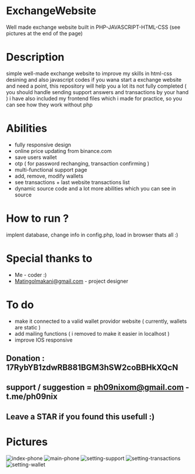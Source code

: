 # ExchangeWebsite
Well made exchange website built in PHP-JAVASCRIPT-HTML-CSS
(see pictures at the end of the page)
# Description
simple well-made exchange website to improve my skills in html-css desining and also javascript codes
if you wana start a exchange website and need a point, this repository will help you a lot
its not fully completed ( you should handle sending support answers and transactions by your hand )
i have also included my frontend files which i made for practice, so you can see how they work without php
# Abilities 
- fully responsive design
- online price updating from binance.com
- save users wallet
- otp ( for password rechanging, transaction confirming )
- multi-functional support page
- add, remove, modify wallets
- see transactions + last website transactions list
- dynamic source code
and a lot more abilities which you can see in source
# How to run ?
implent database, change info in config.php, load in browser thats all :)
# Special thanks to
- Me - coder :) 
- Matingolmakani@gmail.com - project designer

# To do
- make it connected to a valid wallet providor website ( currently, wallets are static )
- add mailing functions ( i removed to make it easier in localhost )
- improve IOS responsive

## Donation : 17RybYB1zdwRB881BGM3hSW2coBBHkXQcN
## support / suggestion = ph09nixom@gmail.com - t.me/ph09nix
## Leave a STAR if you found this usefull :)

# Pictures
![index-phone](index-android.jpg)
![main-phone](main-android.png)
![setting-support](setting-support-android.png)
![setting-transactions](setting-transactions-android.png)
![setting-wallet](setting-wallet-android.png)
